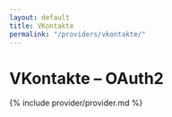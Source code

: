 ```yaml
---
layout: default
title: VKontakte
permalink: "/providers/vkontakte/"
---
```

# VKontakte – OAuth2

{% include provider/provider.md %}
